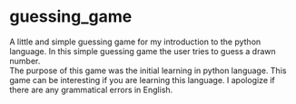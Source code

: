 # guessing_game
A little and simple guessing game for my introduction to the python language. 
In this simple guessing game the user tries to guess a drawn number.  
The purpose of this game was the initial learning in python language. 
This game can be interesting if you are learning this language.
I apologize if there are any grammatical errors in English.

